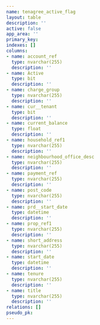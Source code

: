 ```yaml
---
name: tenagree_active_flag
layout: table
description: ''
active: false
app_area: ''
primary_key: 
indexes: []
columns:
- name: account_ref
  type: nvarchar(255)
  description: ''
- name: Active
  type: bit
  description: ''
- name: charge_group
  type: nvarchar(255)
  description: ''
- name: cur__tenant
  type: bit
  description: ''
- name: current_balance
  type: float
  description: ''
- name: household_ref1
  type: nvarchar(255)
  description: ''
- name: neighbourhood_office_desc
  type: nvarchar(255)
  description: ''
- name: payment_ref
  type: nvarchar(255)
  description: ''
- name: post_code
  type: nvarchar(255)
  description: ''
- name: prd__start_date
  type: datetime
  description: ''
- name: prop_ref1
  type: nvarchar(255)
  description: ''
- name: short_address
  type: nvarchar(255)
  description: ''
- name: start_date
  type: datetime
  description: ''
- name: tenure
  type: nvarchar(255)
  description: ''
- name: title
  type: nvarchar(255)
  description: ''
relations: []
pseudo_pk: 
---
```


